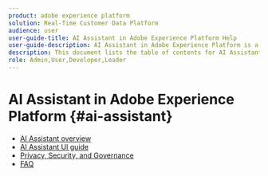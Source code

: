```yaml
---
product: adobe experience platform
solution: Real-Time Customer Data Platform
audience: user
user-guide-title: AI Assistant in Adobe Experience Platform Help
user-guide-description: AI Assistant in Adobe Experience Platform is a conversational experience that you can use to accelerate your workflows in Adobe applications. You can use AI Assistant to better understand product knowledge, troubleshoot problems, or search through information and find operational insights.
description: This document lists the table of contents for AI Assistant in Adobe Experience Platform.
role: Admin,User,Developer,Leader
---
```


# AI Assistant in Adobe Experience Platform {#ai-assistant}

* [AI Assistant overview](home.md)
* [AI Assistant UI guide](ui-guide.md)
* [Privacy, Security, and Governance](privacy.md)
* [FAQ](faq.md)
